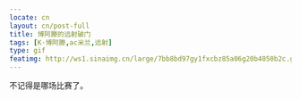 ```yaml
---
locate: cn
layout: cn/post-full
title: 博阿滕的远射破门
tags: [K·博阿滕,ac米兰,远射]
type: gif
featimg: http://ws1.sinaimg.cn/large/7bb8bd97gy1fxcbz85a06g20b4050b2c.gif
---
```


不记得是哪场比赛了。